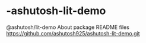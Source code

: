 # -ashutosh-lit-demo
@ashutosh/lit-demo
About package README files
https://github.com/ashutosh925/ashutosh-lit-demo.git
